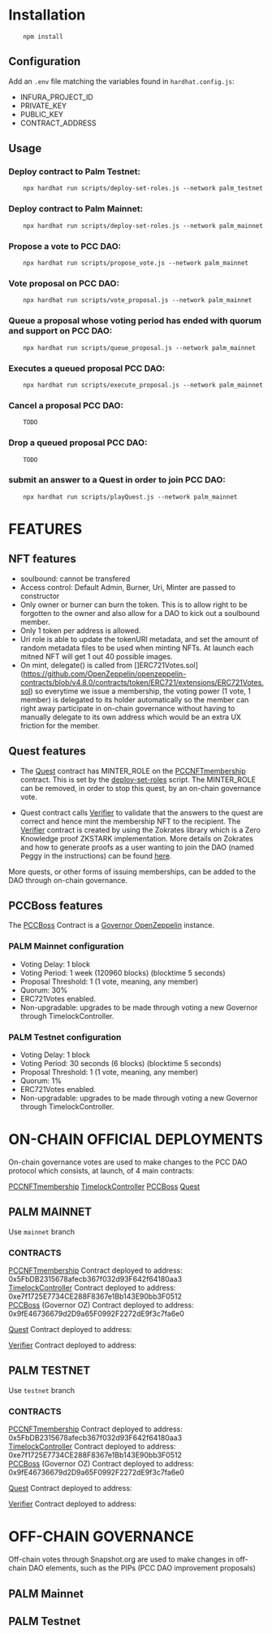 
# Installation
        
        npm install

## Configuration

Add an `.env` file matching the variables found in `hardhat.config.js`:
* INFURA_PROJECT_ID
* PRIVATE_KEY
* PUBLIC_KEY
* CONTRACT_ADDRESS

## Usage

### Deploy contract to Palm Testnet:
        
        npx hardhat run scripts/deploy-set-roles.js --network palm_testnet

### Deploy contract to Palm Mainnet:

        npx hardhat run scripts/deploy-set-roles.js --network palm_mainnet
        
### Propose a vote to PCC DAO:

        npx hardhat run scripts/propose_vote.js --network palm_mainnet

### Vote proposal on PCC DAO:

        npx hardhat run scripts/vote_proposal.js --network palm_mainnet

### Queue a proposal whose voting period has ended with quorum and support on PCC DAO:

        npx hardhat run scripts/queue_proposal.js --network palm_mainnet

### Executes a queued proposal  PCC DAO:

        npx hardhat run scripts/execute_proposal.js --network palm_mainnet

### Cancel a proposal PCC DAO:

        TODO

### Drop a queued proposal PCC DAO:

        TODO

### submit an answer to a Quest in order to join PCC DAO:

        npx hardhat run scripts/playQuest.js --network palm_mainnet



        
# FEATURES

## NFT features
 - soulbound: cannot be transfered
 - Access control: Default Admin, Burner, Uri, Minter are passed to constructor
 - Only owner or burner can burn the token. This is to allow right to be forgotten to the owner and also allow for a DAO to kick out a soulbound member.
 - Only 1 token per address is allowed.
 - Uri role is able to update the tokenURI metadata, and set the amount of random metadata files to be used when minting NFTs. At launch each mitned NFT will get 1 out 40 possible images.
 - On mint, delegate() is called from []ERC721Votes.sol](https://github.com/OpenZeppelin/openzeppelin-contracts/blob/v4.8.0/contracts/token/ERC721/extensions/ERC721Votes.sol) so everytime we issue a membership, the voting power (1 vote, 1 member) is delegated to its holder automatically so the member can right away participate in on-chain governance without having to manually delegate to its own address which would be an extra UX friction for the member.


## Quest features
- The [Quest](./contracts/quest.sol) contract has MINTER_ROLE on the [PCCNFTmembership](./contracts/PCCMembershipNFT.sol) contract. This is set by the [deploy-set-roles](./scripts/Governance/deploy-set-roles.js) script. The MINTER_ROLE can be removed, in order to stop this quest, by an on-chain governance vote.

- Quest contract calls [Verifier](./contracts/verifier.sol) to validate that the answers to the quest are correct and hence mint the membership NFT to the recipient. The [Verifier](./contracts/verifier.sol) contract is created by using the Zokrates library which is a Zero Knowledge proof ZKSTARK implementation. More details on Zokrates and how to generate proofs as a user wanting to join the DAO (named Peggy in the instructions) can be found [here](./scripts/Zokrates/readme.md).

More quests, or other forms of issuing memberships, can be added to the DAO through on-chain governance.

## PCCBoss features

The [PCCBoss](./contracts/PCCBoss.sol) Contract is a [Governor OpenZeppelin](https://docs.openzeppelin.com/contracts/4.x/governance) instance.

### PALM Mainnet configuration
- Voting Delay: 1 block
- Voting Period: 1 week (120960 blocks) (blocktime 5 seconds)
- Proposal Threshold: 1 (1 vote, meaning, any member)
- Quorum: 30%
- ERC721Votes enabled.
- Non-upgradable: upgrades to be made through voting a new Governor through TimelockController.

### PALM Testnet configuration
- Voting Delay: 1 block
- Voting Period: 30 seconds (6 blocks) (blocktime 5 seconds)
- Proposal Threshold: 1 (1 vote, meaning, any member)
- Quorum: 1%
- ERC721Votes enabled.
- Non-upgradable: upgrades to be made through voting a new Governor through TimelockController.



# ON-CHAIN OFFICIAL DEPLOYMENTS

On-chain governance votes are used to make changes to the PCC DAO protocol which consists, at launch, of 4 main contracts:

[PCCNFTmembership](./contracts/PCCMembershipNFT.sol)
[TimelockController](./contracts/PCCBoss.sol)
[PCCBoss](./contracts/PCCBoss.sol)
[Quest](./contracts/quest.sol)


## PALM MAINNET

Use `mainnet` branch

### CONTRACTS
[PCCNFTmembership](./contracts/PCCMembershipNFT.sol) Contract deployed to address: 0x5FbDB2315678afecb367f032d93F642f64180aa3                                                                                
[TimelockController](./contracts/PCCBoss.sol) Contract deployed to address: 0xe7f1725E7734CE288F8367e1Bb143E90bb3F0512                                                                            
[PCCBoss](./contracts/PCCBoss.sol) (Governor OZ) Contract deployed to address: 
0x9fE46736679d2D9a65F0992F2272dE9f3c7fa6e0 

[Quest](./contracts/quest.sol) Contract deployed to address:


[Verifier](./contracts/verifier.sol) Contract deployed to address:

## PALM TESTNET 
Use `testnet` branch

### CONTRACTS

[PCCNFTmembership](./contracts/PCCMembershipNFT.sol) Contract deployed to address: 0x5FbDB2315678afecb367f032d93F642f64180aa3                                                                                
[TimelockController](./contracts/PCCBoss.sol) Contract deployed to address: 0xe7f1725E7734CE288F8367e1Bb143E90bb3F0512                                                                            
[PCCBoss](./contracts/PCCBoss.sol) (Governor OZ) Contract deployed to address: 
0x9fE46736679d2D9a65F0992F2272dE9f3c7fa6e0 

[Quest](./contracts/quest.sol) Contract deployed to address:


[Verifier](./contracts/verifier.sol) Contract deployed to address:

# OFF-CHAIN GOVERNANCE

Off-chain votes through Snapshot.org are used to make changes in off-chain DAO elements, such as the PIPs (PCC DAO improvement proposals)

## PALM Mainnet


## PALM Testnet
